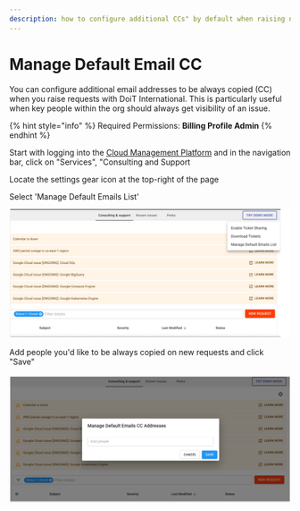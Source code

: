 ```yaml
---
description: how to configure additional CCs" by default when raising new tickets
---
```


# Manage Default Email CC

You can configure additional email addresses to be always copied (CC) when you raise requests with DoiT International. This is particularly useful when key people within the org should always get visibility of an issue.

{% hint style="info" %}
Required Permissions: **Billing Profile Admin**
{% endhint %}

Start with logging into the [Cloud Management Platform](../general/log-in.md) and in the navigation bar, click on "Services", "Consulting and Support

Locate the settings gear icon at the top-right of the page

Select 'Manage Default Emails List'

![](../.gitbook/assets/default-email-1.png)

Add people you'd like to be always copied on new requests and click "Save"

![](../.gitbook/assets/default-email-2.png)
